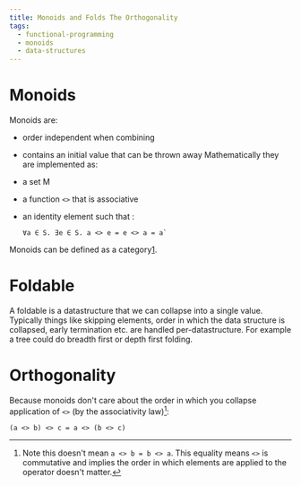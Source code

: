 ```yaml
---
title: Monoids and Folds The Orthogonality
tags:
  - functional-programming
  - monoids
  - data-structures
---
```


# Monoids

Monoids are:

  * order independent when combining
  * contains an initial value that can be thrown away
Mathematically they are implemented as:

  * a set M 
  * a function `<>` that is associative
  * an identity element such that :

    ```
    ∀a ∈ S. ∃e ∈ S. a <> e = e <> a = a`
    ```
Monoids can be defined as a category[1].

# Foldable

A foldable is a datastructure that we can collapse into a single value.
Typically things like skipping elements, order in which the data structure is
collapsed, early termination etc. are handled per-datastructure. For example
a tree could do breadth first or depth first folding. 

# Orthogonality

Because monoids don't care about the order in which you collapse application of
`<>` (by the associativity law)[^1]:

  ```
  (a <> b) <> c = a <> (b <> c)
  ```

[^1]: Note this doesn't mean `a <> b = b <> a`. This equality means `<>` is
  commutative and implies the order in which elements are applied to the
  operator doesn't matter.

[1]: ./monoid-category.md

